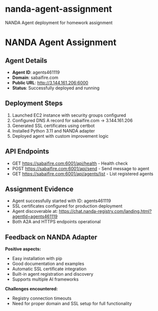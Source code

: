 # nanda-agent-assignment
NANDA Agent deployment for homework assignment

# NANDA Agent Assignment

## Agent Details
- **Agent ID**: agents461119
- **Domain**: sabaifire.com
- **Public URL**: http://3.144.161.206:6000
- **Status**: Successfully deployed and running


## Deployment Steps
1. Launched EC2 instance with security groups configured
2. Configured DNS A record for sabaifire.com → 3.144.161.206
3. Generated SSL certificates using certbot
4. Installed Python 3.11 and NANDA adapter
5. Deployed agent with custom improvement logic

## API Endpoints
- GET https://sabaifire.com:6001/api/health - Health check
- POST https://sabaifire.com:6001/api/send - Send message to agent
- GET https://sabaifire.com:6001/api/agents/list - List registered agents

## Assignment Evidence
- Agent successfully started with ID: agents461119
- SSL certificates configured for production deployment
- Agent discoverable at: https://chat.nanda-registry.com/landing.html?agentId=agents461119
- Both A2A and HTTPS endpoints operational

## Feedback on NANDA Adapter
**Positive aspects:**
- Easy installation with pip
- Good documentation and examples
- Automatic SSL certificate integration
- Built-in agent registration and discovery
- Supports multiple AI frameworks

**Challenges encountered:**
- Registry connection timeouts
- Need for proper domain and SSL setup for full functionality
